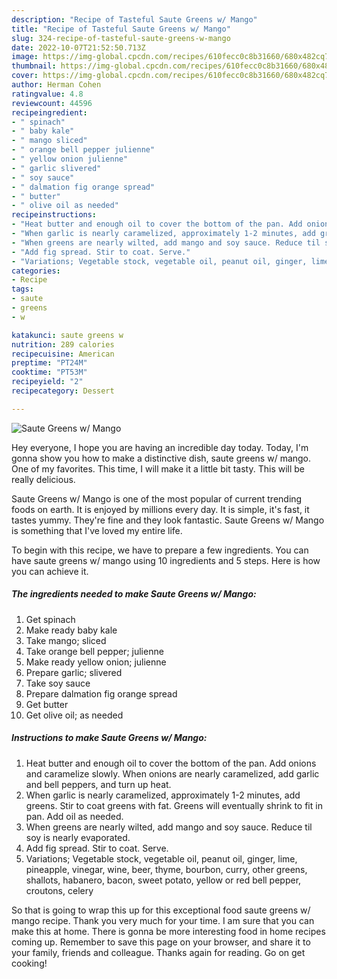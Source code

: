 ```yaml
---
description: "Recipe of Tasteful Saute Greens w/ Mango"
title: "Recipe of Tasteful Saute Greens w/ Mango"
slug: 324-recipe-of-tasteful-saute-greens-w-mango
date: 2022-10-07T21:52:50.713Z
image: https://img-global.cpcdn.com/recipes/610fecc0c8b31660/680x482cq70/saute-greens-w-mango-recipe-main-photo.jpg
thumbnail: https://img-global.cpcdn.com/recipes/610fecc0c8b31660/680x482cq70/saute-greens-w-mango-recipe-main-photo.jpg
cover: https://img-global.cpcdn.com/recipes/610fecc0c8b31660/680x482cq70/saute-greens-w-mango-recipe-main-photo.jpg
author: Herman Cohen
ratingvalue: 4.8
reviewcount: 44596
recipeingredient:
- " spinach"
- " baby kale"
- " mango sliced"
- " orange bell pepper julienne"
- " yellow onion julienne"
- " garlic slivered"
- " soy sauce"
- " dalmation fig orange spread"
- " butter"
- " olive oil as needed"
recipeinstructions:
- "Heat butter and enough oil to cover the bottom of the pan. Add onions and caramelize slowly. When onions are nearly caramelized, add garlic and bell peppers, and turn up heat."
- "When garlic is nearly caramelized, approximately 1-2 minutes, add greens. Stir to coat greens with fat. Greens will eventually shrink to fit in pan. Add oil as needed."
- "When greens are nearly wilted, add mango and soy sauce. Reduce til soy is nearly evaporated."
- "Add fig spread. Stir to coat. Serve."
- "Variations; Vegetable stock, vegetable oil, peanut oil, ginger, lime, pineapple, vinegar, wine, beer, thyme, bourbon, curry, other greens, shallots, habanero, bacon, sweet potato, yellow or red bell pepper, croutons, celery"
categories:
- Recipe
tags:
- saute
- greens
- w

katakunci: saute greens w 
nutrition: 289 calories
recipecuisine: American
preptime: "PT24M"
cooktime: "PT53M"
recipeyield: "2"
recipecategory: Dessert

---
```



![Saute Greens w/ Mango](https://img-global.cpcdn.com/recipes/610fecc0c8b31660/680x482cq70/saute-greens-w-mango-recipe-main-photo.jpg)

Hey everyone, I hope you are having an incredible day today. Today, I'm gonna show you how to make a distinctive dish, saute greens w/ mango. One of my favorites. This time, I will make it a little bit tasty. This will be really delicious.



Saute Greens w/ Mango is one of the most popular of current trending foods on earth. It is enjoyed by millions every day. It is simple, it's fast, it tastes yummy. They're fine and they look fantastic. Saute Greens w/ Mango is something that I've loved my entire life.


To begin with this recipe, we have to prepare a few ingredients. You can have saute greens w/ mango using 10 ingredients and 5 steps. Here is how you can achieve it.

<!--inarticleads1-->

##### The ingredients needed to make Saute Greens w/ Mango:

1. Get  spinach
1. Make ready  baby kale
1. Take  mango; sliced
1. Take  orange bell pepper; julienne
1. Make ready  yellow onion; julienne
1. Prepare  garlic; slivered
1. Take  soy sauce
1. Prepare  dalmation fig orange spread
1. Get  butter
1. Get  olive oil; as needed




<!--inarticleads2-->

##### Instructions to make Saute Greens w/ Mango:

1. Heat butter and enough oil to cover the bottom of the pan. Add onions and caramelize slowly. When onions are nearly caramelized, add garlic and bell peppers, and turn up heat.
1. When garlic is nearly caramelized, approximately 1-2 minutes, add greens. Stir to coat greens with fat. Greens will eventually shrink to fit in pan. Add oil as needed.
1. When greens are nearly wilted, add mango and soy sauce. Reduce til soy is nearly evaporated.
1. Add fig spread. Stir to coat. Serve.
1. Variations; Vegetable stock, vegetable oil, peanut oil, ginger, lime, pineapple, vinegar, wine, beer, thyme, bourbon, curry, other greens, shallots, habanero, bacon, sweet potato, yellow or red bell pepper, croutons, celery




So that is going to wrap this up for this exceptional food saute greens w/ mango recipe. Thank you very much for your time. I am sure that you can make this at home. There is gonna be more interesting food in home recipes coming up. Remember to save this page on your browser, and share it to your family, friends and colleague. Thanks again for reading. Go on get cooking!
